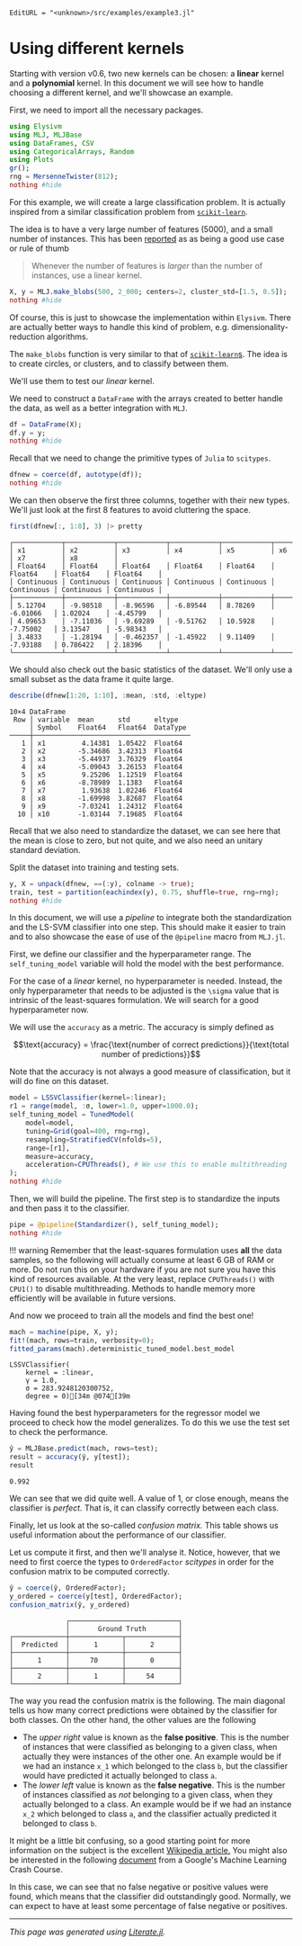```@meta
EditURL = "<unknown>/src/examples/example3.jl"
```

# Using different kernels

Starting with version v0.6, two new kernels can be chosen: a **linear** kernel and a
**polynomial** kernel.
In this document we will see how to handle choosing a different kernel, and we'll
showcase an example.

First, we need to import all the necessary packages.

```julia
using Elysivm
using MLJ, MLJBase
using DataFrames, CSV
using CategoricalArrays, Random
using Plots
gr();
rng = MersenneTwister(812);
nothing #hide
```

For this example, we will create a large classification problem. It is actually
inspired from a similar classification problem from [`scikit-learn`](https://scikit-learn.org/stable/auto_examples/svm/plot_separating_hyperplane_unbalanced.html#sphx-glr-auto-examples-svm-plot-separating-hyperplane-unbalanced-py).

The idea is to have a very large number of features (5000), and a small number of
instances.
This has been [reported](https://www.csie.ntu.edu.tw/~cjlin/papers/guide/guide.pdf) as
as being a good use case or rule of thumb

> Whenever the number of features is _larger_ than the number of instances, use a
> linear kernel.

```julia
X, y = MLJ.make_blobs(500, 2_000; centers=2, cluster_std=[1.5, 0.5]);
nothing #hide
```

Of course, this is just to showcase the implementation within `Elysivm`. There are
actually better ways to handle this kind of problem, e.g. dimensionality-reduction
algorithms.

The `make_blobs` function is very similar to that of [`scikit-learn`s](https://scikit-learn.org/stable/modules/generated/sklearn.datasets.make_blobs.html#sklearn.datasets.make_blobs).
The idea is to create circles, or clusters, and to classify between them.

We'll use them to test our _linear_ kernel.

We need to construct a `DataFrame` with the arrays created to better handle the data,
as well as a better integration with `MLJ`.

```julia
df = DataFrame(X);
df.y = y;
nothing #hide
```

Recall that we need to change the primitive types of `Julia` to `scitypes`.

```julia
dfnew = coerce(df, autotype(df));
nothing #hide
```

We can then observe the first three columns, together with their new types.
We'll just look at the first 8 features to avoid cluttering the space.

```julia
first(dfnew[:, 1:8], 3) |> pretty
```

```
┌────────────┬────────────┬────────────┬────────────┬────────────┬────────────┬────────────┬────────────┐
│ x1         │ x2         │ x3         │ x4         │ x5         │ x6         │ x7         │ x8         │
│ Float64    │ Float64    │ Float64    │ Float64    │ Float64    │ Float64    │ Float64    │ Float64    │
│ Continuous │ Continuous │ Continuous │ Continuous │ Continuous │ Continuous │ Continuous │ Continuous │
├────────────┼────────────┼────────────┼────────────┼────────────┼────────────┼────────────┼────────────┤
│ 5.12704    │ -9.98518   │ -8.96596   │ -6.89544   │ 8.78269    │ -6.01066   │ 1.02024    │ -4.45799   │
│ 4.09653    │ -7.11036   │ -9.69289   │ -9.51762   │ 10.5928    │ -7.75002   │ 3.13547    │ -5.98343   │
│ 3.4833     │ -1.28194   │ -0.462357  │ -1.45922   │ 9.11409    │ -7.93188   │ 0.786422   │ 2.18396    │
└────────────┴────────────┴────────────┴────────────┴────────────┴────────────┴────────────┴────────────┘

```

We should also check out the basic statistics of the dataset. We'll only use a small
subset as the data frame it quite large.

```julia
describe(dfnew[1:20, 1:10], :mean, :std, :eltype)
```

```
10×4 DataFrame
 Row │ variable  mean      std      eltype
     │ Symbol    Float64   Float64  DataType
─────┼───────────────────────────────────────
   1 │ x1         4.14381  1.05422  Float64
   2 │ x2        -5.34686  3.42313  Float64
   3 │ x3        -5.44937  3.76329  Float64
   4 │ x4        -5.09043  3.26153  Float64
   5 │ x5         9.25206  1.12519  Float64
   6 │ x6        -8.78989  1.1383   Float64
   7 │ x7         1.93638  1.02246  Float64
   8 │ x8        -1.69998  3.82687  Float64
   9 │ x9        -7.03241  1.24312  Float64
  10 │ x10       -1.03144  7.19685  Float64
```

Recall that we also need to standardize the dataset, we can see here that the mean is
close to zero, but not quite, and we also need an unitary standard deviation.

Split the dataset into training and testing sets.

```julia
y, X = unpack(dfnew, ==(:y), colname -> true);
train, test = partition(eachindex(y), 0.75, shuffle=true, rng=rng);
nothing #hide
```

In this document, we will use a _pipeline_ to integrate both the standardization and
the LS-SVM classifier into one step. This should make it easier to train and to also
showcase the ease of use of the `@pipeline` macro from `MLJ.jl`.

First, we define our classifier and the hyperparameter range. The `self_tuning_model`
variable will hold the model with the best performance.

For the case of a _linear_ kernel, no hyperparameter is needed. Instead, the only
hyperparameter that needs to be adjusted is the ``\sigma`` value that is intrinsic
of the least-squares formulation. We will search for a good hyperparameter now.

We will use the `accuracy` as a metric. The accuracy is simply defined as

```math
\text{accuracy} = \frac{\text{number of correct predictions}}{\text{total number of predictions}}
```

Note that the accuracy is not always a good measure of classification, but it will do
fine on this dataset.

```julia
model = LSSVClassifier(kernel=:linear);
r1 = range(model, :σ, lower=1.0, upper=1000.0);
self_tuning_model = TunedModel(
    model=model,
    tuning=Grid(goal=400, rng=rng),
    resampling=StratifiedCV(nfolds=5),
    range=[r1],
    measure=accuracy,
    acceleration=CPUThreads(), # We use this to enable multithreading
);
nothing #hide
```

Then, we will build the pipeline. The first step is to standardize the inputs and then
pass it to the classifier.

```julia
pipe = @pipeline(Standardizer(), self_tuning_model);
nothing #hide
```

!!! warning
    Remember that the least-squares formulation uses **all** the data samples, so the
    following will actually consume at least 6 GB of RAM or more. Do not run this on
    your hardware if you are not sure you have this kind of resources available.
    At the very least, replace `CPUThreads()` with `CPU1()` to disable multithreading.
    Methods to handle memory more efficiently will be available in future
    versions.

And now we proceed to train all the models and find the best one!

```julia
mach = machine(pipe, X, y);
fit!(mach, rows=train, verbosity=0);
fitted_params(mach).deterministic_tuned_model.best_model
```

```
LSSVClassifier(
    kernel = :linear,
    γ = 1.0,
    σ = 283.9248120300752,
    degree = 0)[34m @074[39m
```

Having found the best hyperparameters for the regressor model we proceed to check how
the model generalizes.
To do this we use the test set to check the performance.

```julia
ŷ = MLJBase.predict(mach, rows=test);
result = accuracy(ŷ, y[test]);
result
```

```
0.992
```

We can see that we did quite well. A value of 1, or close enough, means the classifier
is _perfect._ That is, it can classify correctly between each class.

Finally, let us look at the so-called _confusion matrix._ This table shows us useful
information about the performance of our classifier.

Let us compute it first, and then we'll analyse it. Notice, however, that we need to
first coerce the types to `OrderedFactor` _scitypes_ in order for the confusion matrix
to be computed correctly.

```julia
ŷ = coerce(ŷ, OrderedFactor);
y_ordered = coerce(y[test], OrderedFactor);
confusion_matrix(ŷ, y_ordered)
```

```
              ┌───────────────────────────┐
              │       Ground Truth        │
┌─────────────┼─────────────┬─────────────┤
│  Predicted  │      1      │      2      │
├─────────────┼─────────────┼─────────────┤
│      1      │     70      │      0      │
├─────────────┼─────────────┼─────────────┤
│      2      │      1      │     54      │
└─────────────┴─────────────┴─────────────┘

```

The way you read the confusion matrix is the following. The main diagonal tells us how
many correct predictions were obtained by the classifier for both classes.
On the other hand, the other values are the following

- The _upper right_ value is known as the **false positive**. This is the number of instances that were classified as belonging to a given class, when actually they were instances of the other one. An example would be if we had an instance ``x_1`` which belonged to the class `b`, but the classifier would have predicted it actually belonged to class `a`.
- The _lower left_ value is known as the **false negative**. This is the number of instances classified as _not_ belonging to a given class, when they actually belonged to a class. An example would be if we had an instance ``x_2`` which belonged to class `a`, and the classifier actually predicted it belonged to class `b`.

It might be a little bit confusing, so a good starting point for more information on the
subject is the excellent [Wikipedia article.](https://en.wikipedia.org/wiki/Confusion_matrix)
You might also be interested in the following [document](https://developers.google.com/machine-learning/crash-course/classification/accuracy) from a Google's Machine Learning Crash Course.

In this case, we can see that no false negative or positive values were found, which
means that the classifier did outstandingly good.
Normally, we can expect to have at least some percentage of false negative or positives.

---

*This page was generated using [Literate.jl](https://github.com/fredrikekre/Literate.jl).*

